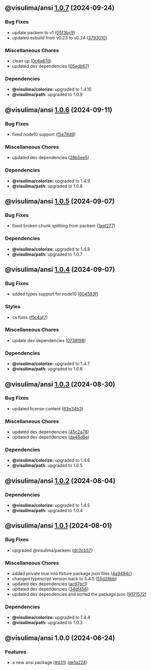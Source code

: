 ## @visulima/ansi [1.0.7](https://github.com/visulima/visulima/compare/@visulima/ansi@1.0.6...@visulima/ansi@1.0.7) (2024-09-24)

### Bug Fixes

* update packem to v1 ([05f3bc9](https://github.com/visulima/visulima/commit/05f3bc960df10a1602e24f9066e2b0117951a877))
* updated esbuild from v0.23 to v0.24 ([3793010](https://github.com/visulima/visulima/commit/3793010d0d549c0d41f85dea04b8436251be5fe8))

### Miscellaneous Chores

* clean up ([0c6a87d](https://github.com/visulima/visulima/commit/0c6a87dd9e1f2e755f929c6360b51e3fe377c095))
* updated dev dependencies ([05edb67](https://github.com/visulima/visulima/commit/05edb671285b1cc42875223314b24212e6a12588))


### Dependencies

* **@visulima/colorize:** upgraded to 1.4.10
* **@visulima/path:** upgraded to 1.0.9

## @visulima/ansi [1.0.6](https://github.com/visulima/visulima/compare/@visulima/ansi@1.0.5...@visulima/ansi@1.0.6) (2024-09-11)

### Bug Fixes

* fixed node10 support ([f5e78d9](https://github.com/visulima/visulima/commit/f5e78d9bff8fd603967666598b34f9338a8726b5))

### Miscellaneous Chores

* updated dev dependencies ([28b5ee5](https://github.com/visulima/visulima/commit/28b5ee5c805ca8868536418829cde7ba8c5bb8dd))


### Dependencies

* **@visulima/colorize:** upgraded to 1.4.9
* **@visulima/path:** upgraded to 1.0.8

## @visulima/ansi [1.0.5](https://github.com/visulima/visulima/compare/@visulima/ansi@1.0.4...@visulima/ansi@1.0.5) (2024-09-07)

### Bug Fixes

* fixed broken chunk splitting from packem ([1aaf277](https://github.com/visulima/visulima/commit/1aaf27779292d637923c5f8a220e18606e78caa2))


### Dependencies

* **@visulima/colorize:** upgraded to 1.4.8
* **@visulima/path:** upgraded to 1.0.7

## @visulima/ansi [1.0.4](https://github.com/visulima/visulima/compare/@visulima/ansi@1.0.3...@visulima/ansi@1.0.4) (2024-09-07)

### Bug Fixes

* added types support for node10 ([604583f](https://github.com/visulima/visulima/commit/604583fa3c24b950fafad45d17e7a1333040fd76))

### Styles

* cs fixes ([f5c4af7](https://github.com/visulima/visulima/commit/f5c4af7cfa9fc79b6d3fa60c1e48d88bffab5a08))

### Miscellaneous Chores

* update dev dependencies ([0738f98](https://github.com/visulima/visulima/commit/0738f9810478bb215ce4b2571dc8874c4c503089))


### Dependencies

* **@visulima/colorize:** upgraded to 1.4.7
* **@visulima/path:** upgraded to 1.0.6

## @visulima/ansi [1.0.3](https://github.com/visulima/visulima/compare/@visulima/ansi@1.0.2...@visulima/ansi@1.0.3) (2024-08-30)

### Bug Fixes

* updated license content ([63e34b3](https://github.com/visulima/visulima/commit/63e34b3a173d0b05b4eea97f85d37f08559559dd))

### Miscellaneous Chores

* updated dev dependencies ([45c2a76](https://github.com/visulima/visulima/commit/45c2a76bc974ecb2c6b172c3af03373d4cc6a5ce))
* updated dev dependencies ([da46d8e](https://github.com/visulima/visulima/commit/da46d8ef8a964c086060944172f1bd931b7bde9a))


### Dependencies

* **@visulima/colorize:** upgraded to 1.4.6
* **@visulima/path:** upgraded to 1.0.5

## @visulima/ansi [1.0.2](https://github.com/visulima/visulima/compare/@visulima/ansi@1.0.1...@visulima/ansi@1.0.2) (2024-08-04)


### Dependencies

* **@visulima/colorize:** upgraded to 1.4.5
* **@visulima/path:** upgraded to 1.0.4

## @visulima/ansi [1.0.1](https://github.com/visulima/visulima/compare/@visulima/ansi@1.0.0...@visulima/ansi@1.0.1) (2024-08-01)

### Bug Fixes

* upgraded @visulima/packem ([dc0cb57](https://github.com/visulima/visulima/commit/dc0cb5701b30f3f81404346c909fd4daf891b894))

### Miscellaneous Chores

* added private true into fixture package.json files ([4a9494c](https://github.com/visulima/visulima/commit/4a9494c642fa98f224505a1d231b5af4e73d6c79))
* changed typescript version back to 5.4.5 ([55d28bb](https://github.com/visulima/visulima/commit/55d28bbdc103718d19f844034b38a0e8e5af798a))
* updated dev dependencies ([ac67ec1](https://github.com/visulima/visulima/commit/ac67ec1bcba16175d225958e318199f60b10d179))
* updated dev dependencies ([34df456](https://github.com/visulima/visulima/commit/34df4569f2fc074823a406c44a131c8fbae2b147))
* updated dev dependencies and sorted the package.json ([9571572](https://github.com/visulima/visulima/commit/95715725a8ed053ca24fd1405a55205c79342ecb))


### Dependencies

* **@visulima/colorize:** upgraded to 1.4.4
* **@visulima/path:** upgraded to 1.0.3

## @visulima/ansi 1.0.0 (2024-06-24)

### Features

* a new ansi package ([#431](https://github.com/visulima/visulima/issues/431)) ([de1a224](https://github.com/visulima/visulima/commit/de1a2246b6dbd2392de819d391e03100dfa62a3f))
